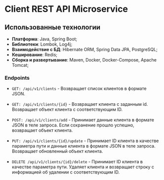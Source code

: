 # Client REST API Microservice 

## Использованные технологии

- **Платформа**: Java, Spring Boot;
- **Библиотеки**: Lombok, Log4j;
- **Взаимодействие с БД**: Hibernate ORM, Spring Data JPA, PostgreSQL;
- **Кеширование**: Redis;
- **Сборка и развертывание**: Maven, Docker, Docker-Compose, Apache Tomcat;

### Endpoints

- `GET: /api/v1/clients` - Возвращает список клиентов в формате JSON.
<br><br>
- `GET: /api/v1/clients/{id}` - Возвращает клиента с заданным id. Возвращает объект клиента с соответствующим ID.
<br><br>
- `POST: /api/v1/clients/add` - Принимает данные клиента в формате JSON в теле запроса. Если сохранение прошло успешно, возвращает объект клиента.
<br><br>
- `PUT: /api/v1/clients/{id}/update` - Принимает ID клиента в качестве параметра пути и данные клиента в формате JSON в теле запроса. Возвращает обновленный объект клиента.
<br><br>
- `DELETE /api/v1/clients/{id}/delete` - Принимает ID клиента в качестве параметра пути. Удаляет клиента и возвращает строку с информацией об удалении с соответствующим ID.
